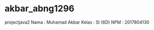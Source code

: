# akbar_abng1296
projectjava2
Nama :
      Muhamad Akbar
Kelas :
      SI (6D)
NPM :
      2017804130
